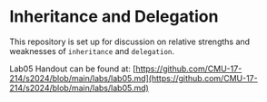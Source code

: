 # Inheritance and Delegation

This repository is set up for discussion on relative strengths and weaknesses of 
`inheritance` and `delegation`.

Lab05 Handout can be found at: [https://github.com/CMU-17-214/s2024/blob/main/labs/lab05.md](https://github.com/CMU-17-214/s2024/blob/main/labs/lab05.md)
